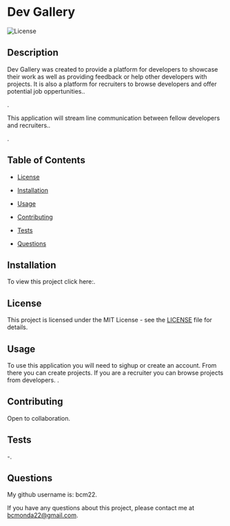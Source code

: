 
  # Dev Gallery

  ![License](https://img.shields.io/badge/license-MIT-brightgreen)

  
  ## Description
  
  Dev Gallery was created to provide a platform for developers to showcase their work as well as providing feedback or help other developers with projects. It is also a platform for recruiters to browse developers and offer potential job oppertunities..
  
  .

  This application will stream line communication between fellow developers and recruiters..

  .

  ## Table of Contents
  * [License](*license)

  * [Installation](#installation)
  * [Usage](#usage)
  * [Contributing](#contributing)
  * [Tests](#tests)
  * [Questions](#questions)
  
  ## Installation
  
  To view this project click here:.

  ## License
 This project is licensed under the MIT License - see the [LICENSE](LICENSE) file for details.

  
  ## Usage

  To use this application you will need to sighup or create an account. From there you can create projects. If you are a recruiter you can browse projects from developers. .

  ## Contributing

  Open to collaboration.

  ## Tests

  -.

  ## Questions

  My github username is: bcm22.

  If you have any questions about this project, please contact me at bcmonda22@gmail.com.
  
  